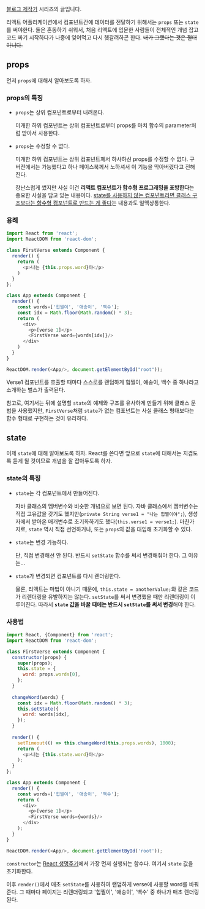 [블로그 제작기](http://enhanced.kr/postviewer/5) 시리즈의 글입니다.

리액트 어플리케이션에서 컴포넌트간에 데이터를 전달하기 위해서는 `props` 또는 `state`를 써야한다. 둘은 혼동하기 쉬워서, 처음 리액트에 입문한 사람들이 전체적인 개념 잡고 코드 짜기 시작하다가 나중에 잊어먹고 다시 헷갈려하곤 한다. ~~내가 그랬다는 것은 절대 아니다.~~ 



## props

먼저 `props`에 대해서 알아보도록 하자.

### props의 특징

- `props`는 상위 컴포넌트로부터 내려온다.

    미개한 하위 컴포넌트는 상위 컴포넌트로부터 props를 마치 함수의 parameter처럼 받아서 사용한다.

- `props`는 수정할 수 없다.

    미개한 하위 컴포넌트는 상위 컴포넌트께서 하사하신 props를 수정할 수 없다. 구버전에서는 가능했다고 하나 페이스북께서 노하셔서 이 기능을 막아버렸다고 전해진다.

    장난스럽게 썼지만 사실 이건 **리액트 컴포넌트가 함수형 프로그래밍을 표방한다**는 중요한 사실을 담고 있는 내용이다. [state를 사용하지 않는 컴포넌트라면 클래스 구조보다는 함수형 컴포넌트로 만드는 게 좋다](https://enhanced.kr/postviewer/118)는 내용과도 일맥상통한다.

### 용례

```javascript
import React from 'react';
import ReactDOM from 'react-dom';

class FirstVerse extends Component {
  render() {
    return (
      <p>나는 {this.props.word}야</p>
    )
  }
};

class App extends Component {
  render() {
    const words=['힙찔이', '애송이', '백수'];
    const idx = Math.floor(Math.random() * 3);
    return (
      <div>
        <p>[verse 1]</p>
        <FirstVerse word={words[idx]}/>
      </div>
    )
  }
}

ReactDOM.render(<App/>, document.getElementById("root"));
```

Verse1 컴포넌트를 호출할 때마다 스스로를 랜덤하게 힙찔이, 애송이, 백수 중 하나라고 소개하는 벌스가 출력된다.

참고로, 여기서는 뒤에 설명할 `state`의 예제와 구조를 유사하게 만들기 위해 클래스 문법을 사용했지만, `FirstVerse`처럼 `state`가 없는 컴포넌트는 사실 클래스 형태보다는 함수 형태로 구현하는 것이 유리하다. 



## state

이제 `state`에 대해 알아보도록 하자. React를 쓴다면 앞으로 `state`에 대해서는 지겹도록 듣게 될 것이므로 개념을 잘 잡아두도록 하자.

### state의 특징

- `state`는 각 컴포넌트에서 만들어진다.

    자바 클래스의 멤버변수와 비슷한 개념으로 보면 된다. 자바 클래스에서 멤버변수는 직접 고유값을 갖기도 했지만(`private String verse1 = "나는 힙찔이야";`), 생성자에서 받아온 매개변수로 초기화하기도 했다(`this.verse1 = verse1;`). 마찬가지로, `state` 역시 직접 선언하거나, 또는 `props`의 값을 대입해 초기화할 수 있다.

- `state`는 변경 가능하다.

    단, 직접 변경해선 안 된다. 반드시 `setState` 함수를 써서 변경해줘야 한다. 그 이유는...

- `state`가 변경되면 컴포넌트를 다시 렌더링한다.

    물론, 리액트는 마법이 아니기 때문에, `this.state = anotherValue;`와 같은 코드가 리렌더링을 유발하지는 않는다. `setState`를 써서 변경했을 때만 리렌더링이 이루어진다. 따라서 **`state` 값을 바꿀 때에는 반드시 `setState`를 써서 변경**해야 한다.

### 사용법

```javascript
import React, {Component} from 'react';
import ReactDOM from 'react-dom';

class FirstVerse extends Component {
  constructor(props) {
    super(props);
    this.state = {
      word: props.words[0],
    };
  }
  
  changeWord(words) {
    const idx = Math.floor(Math.random() * 3);
    this.setState({
      word: words[idx],
    });
  }
  
  render() {
    setTimeout(() => this.changeWord(this.props.words), 1000);
    return (
      <p>나는 {this.state.word}야</p>
    );
  }
};

class App extends Component {
  render() {
   	const words=['힙찔이', '애송이', '백수'];
    return (
      <div>
        <p>[verse 1]</p>
        <FirstVerse words={words}/>
      </div>
    );
  }
}

ReactDOM.render(<App/>, document.getElementById('root'));
```

`constructor`는 [React 생명주기](https://enhanced.kr/postviewer/39)에서 가장 먼저 실행되는 함수다. 여기서 `state` 값을 초기화한다.

이후 `render()`에서 매초 `setState`를 사용하여 랜덤하게 verse에 사용할 word를 바꿔준다. 그 때마다 페이지는 리렌더링되고 '힙찔이', '애송이', '백수' 중 하나가 매초 렌더링된다.
